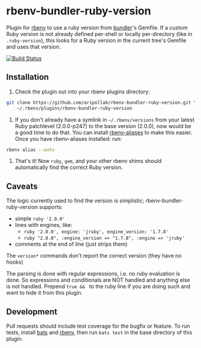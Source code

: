 rbenv-bundler-ruby-version
==========================

Plugin for [rbenv](https://github.com/sstephenson/rbenv) to use a ruby version
from [bundler](http://bundler.io/)'s Gemfile. If a custom Ruby version is not
already defined per-shell or locally per-directory (like in `.ruby-version`),
this looks for a Ruby version in the current tree's Gemfile and uses that
version.

[![Build Status](https://travis-ci.org/aripollak/rbenv-bundler-ruby-version.png?branch=master)](https://travis-ci.org/aripollak/rbenv-bundler-ruby-version)

Installation
------------
1. Check the plugin out into your rbenv plugins directory:

  ```sh
  git clone https://github.com/aripollak/rbenv-bundler-ruby-version.git \
      ~/.rbenv/plugins/rbenv-bundler-ruby-version
  ```

1. If you don't already have a symlink in `~/.rbenv/versions` from your latest
   Ruby patchlevel (2.0.0-p247) to the base version (2.0.0), now would be a
   good time to do that. You can install
   [rbenv-aliases](https://github.com/tpope/rbenv-aliases) to make this easier.
   Once you have rbenv-aliases installed: run:

  ```sh
  rbenv alias --auto
  ```

1. That's it! Now `ruby`, `gem`, and your other rbenv shims should
   automatically find the correct Ruby version.

Caveats
-------
The logic currently used to find the version is simplistic;
rbenv-bundler-ruby-version supports:
* simple `ruby '2.0.0'`
* lines with engines, like:
  * `ruby '2.0.0', engine: 'jruby', engine_version: '1.7.8'`
  * `ruby "2.0.0", :engine_version => "1.7.8", :engine => 'jruby'`
* comments at the end of line (just strips them)

The `version*` commands don't report the correct version (they have no hooks)

The parsing is done with regular expressions, i.e. no ruby evaluation is done.
So expressions and conditionals are NOT handled and anything else is not
handled.  Prepend `true && ` to the ruby line if you are doing such and want to
hide it from this plugin.

Development
-----------
Pull requests should include test coverage for the bugfix or feature.  To run
tests, install [bats](https://github.com/sstephenson/bats) and
[rbenv](https://github.com/sstephenson/rbenv), then run `bats test` in the base
directory of this plugin.
